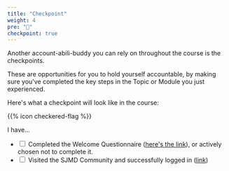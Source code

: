 ```yaml
---
title: "Checkpoint"
weight: 4
pre: "🏁"
checkpoint: true
---
```


Another account-abili-buddy you can rely on throughout the course is the checkpoints.

These are opportunities for you to hold yourself accountable, by making sure you've completed the key steps in the Topic or Module you just experienced.

Here's what a checkpoint will look like in the course:

{{% icon checkered-flag %}}

I have...

- <input type="checkbox" class="checkpoint-checkbox" id="checkbox-1"> <label for="checkbox-1">Completed the Welcome Questionnaire ([here's the link](https://forms.gle/A2tDBHjAYb8R3ciC9)), or actively chosen not to complete it.</label>
- <input type="checkbox" class="checkpoint-checkbox" id="checkbox-2"> <label for="checkbox-2">Visited the SJMD Community and successfully logged in ([link](https://community.sjmd.space))</label>
